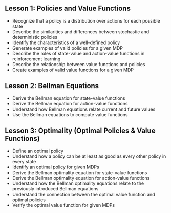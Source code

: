 ## Lesson 1: Policies and Value Functions

* Recognize that a policy is a distribution over actions for each possible state
* Describe the similarities and differences between stochastic and deterministic policies
* Identify the characteristics of a well-defined policy
* Generate examples of valid policies for a given MDP
* Describe the roles of state-value and action-value functions in reinforcement learning
* Describe the relationship between value functions and policies
* Create examples of valid value functions for a given MDP

## Lesson 2: Bellman Equations

* Derive the Bellman equation for state-value functions
* Derive the Bellman equation for action-value functions
* Understand how Bellman equations relate current and future values
* Use the Bellman equations to compute value functions

## Lesson 3: Optimality (Optimal Policies & Value Functions)

* Define an optimal policy
* Understand how a policy can be at least as good as every other policy in every state
* Identify an optimal policy for given MDPs
* Derive the Bellman optimality equation for state-value functions
* Derive the Bellman optimality equation for action-value functions
* Understand how the Bellman optimality equations relate to the previously introduced Bellman equations
* Understand the connection between the optimal value function and optimal policies
* Verify the optimal value function for given MDPs